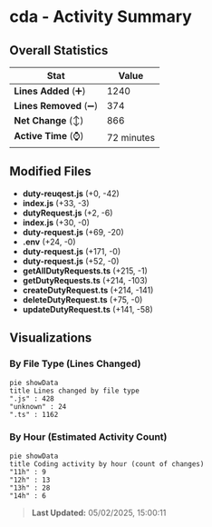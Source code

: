 # cda - Activity Summary 

## Overall Statistics

| Stat                   | Value                                                             |
| ---------------------- | ----------------------------------------------------------------- |
| **Lines Added** (➕)   | 1240                                          |
| **Lines Removed** (➖) | 374                                        |
| **Net Change** (↕)    | 866                |
| **Active Time** (⌚)   | 72 minutes |


## Modified Files
- **duty-reuqest.js** (+0, -42)
- **index.js** (+33, -3)
- **dutyRequest.js** (+2, -6)
- **index.js** (+30, -0)
- **duty-request.js** (+69, -20)
- **.env** (+24, -0)
- **duty-request.js** (+171, -0)
- **duty-request.js** (+52, -0)
- **getAllDutyRequests.ts** (+215, -1)
- **getDutyRequests.ts** (+214, -103)
- **createDutyRequest.ts** (+214, -141)
- **deleteDutyRequest.ts** (+75, -0)
- **updateDutyRequest.ts** (+141, -58)

## Visualizations

### By File Type (Lines Changed)

```mermaid
pie showData
title Lines changed by file type
".js" : 428
"unknown" : 24
".ts" : 1162
```

### By Hour (Estimated Activity Count)

```mermaid
pie showData
title Coding activity by hour (count of changes)
"11h" : 9
"12h" : 13
"13h" : 28
"14h" : 6
```


> **Last Updated:** 05/02/2025, 15:00:11